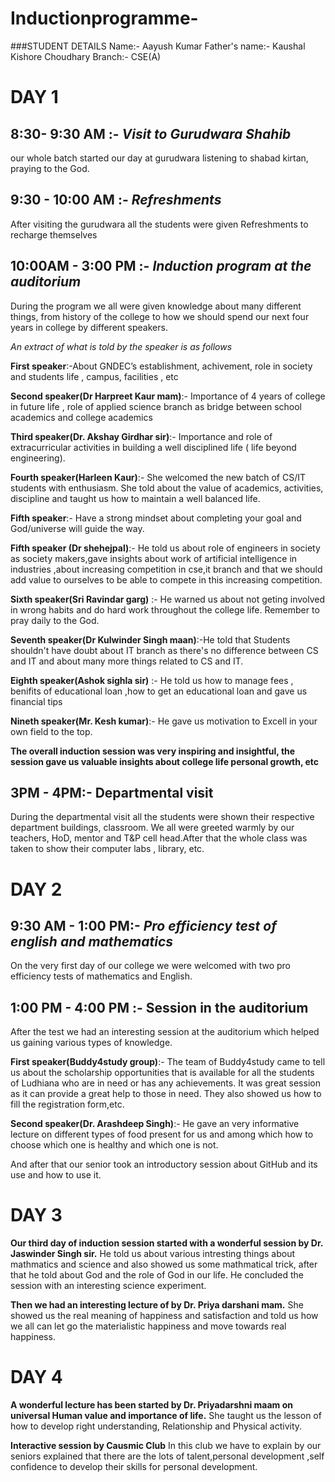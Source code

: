 




# Inductionprogramme-

###STUDENT DETAILS 
Name:- Aayush Kumar 
Father's name:- Kaushal Kishore Choudhary 
Branch:- CSE(A)


# DAY 1

## 8:30- 9:30 AM :- *Visit to Gurudwara Shahib*
our whole batch started our day at gurudwara listening to shabad kirtan, praying to the God.

## 9:30 - 10:00 AM :- *Refreshments* 
After visiting the gurudwara all the students were given Refreshments to recharge themselves 

## 10:00AM - 3:00 PM :- *Induction program at the auditorium*


During the program we all were given knowledge about many different things, from history of the college to how we should spend our next four years in college by different speakers.

*An extract of what is told by the speaker is as follows*




**First speaker**:-About GNDEC’s establishment, achivement, role in society and students life , campus, facilities , etc 


**Second speaker(Dr Harpreet Kaur mam)**:- Importance of 4 years of college in future life , role of applied science branch as bridge between school academics and college academics 


**Third speaker(Dr. Akshay Girdhar sir)**:- Importance and role of extracurricular activities in building a well disciplined life ( life beyond engineering).



**Fourth speaker(Harleen Kaur)**:- She welcomed the new batch of CS/IT students with enthusiasm. She told about the value of academics, activities, discipline and taught us how to maintain a well balanced life.


**Fifth speaker**:- Have a strong mindset about completing your goal and God/universe will guide the way.


**Fifth speaker (Dr shehejpal)**:- He told us about role of engineers in society as society makers,gave insights about work of  artificial intelligence in industries ,about increasing competition in cse,it branch and that we should add value to ourselves to be able to compete in this increasing competition.


**Sixth speaker(Sri Ravindar garg)** :- He warned us about not geting involved in wrong habits and do hard work throughout the college life. Remember to pray daily to the God.


**Seventh speaker(Dr Kulwinder Singh maan)**:-He told that Students shouldn't have doubt about IT branch as there's no difference between CS and IT and about many more things related to CS and IT.


**Eighth speaker(Ashok sighla sir)** :- He told us how to manage fees , benifits of educational loan ,how to get an educational loan and gave us financial tips 


**Nineth speaker(Mr. Kesh kumar)**:- He gave us motivation to Excell in your own field to the top.


**The overall induction session was very inspiring and insightful, the session gave us valuable insights about college life personal growth, etc**

## 3PM - 4PM:- Departmental visit 
During the departmental visit all the students were shown their respective department buildings, classroom. We all were greeted warmly by our teachers, HoD, mentor and T&P cell head.After that the whole class was taken to show their computer labs , library, etc.

# DAY 2 

## 9:30 AM - 1:00 PM:- *Pro efficiency test of english and mathematics*
On the very first day of our college we were welcomed with two pro efficiency tests of mathematics and English.

## 1:00 PM - 4:00 PM :- Session in the auditorium 
After the test we had an interesting session at the auditorium which helped us gaining various types of knowledge.

**First speaker(Buddy4study group)**:- The team of Buddy4study came to tell us about the scholarship opportunities that is available for all the students of Ludhiana who are in need or has any achievements. It was great session as it can provide a great help to those in need. They also showed us how to fill the registration form,etc.

**Second speaker(Dr. Arashdeep Singh)**:- 
He gave an very informative lecture on different types of food present for us and among which how to choose which one is healthy and which one is not. 

And after that our senior took an introductory session about GitHub and its use and how to use it.

# DAY 3 

**Our third day of induction session started with a wonderful session by Dr. Jaswinder Singh sir.** He told us about various intresting things about mathmatics and science and also showed us some mathmatical trick, after that he told about God and the role of God in our life. He concluded the session with an interesting science experiment.

**Then we had an interesting lecture of by Dr. Priya darshani mam.** She showed us the real meaning of happiness and satisfaction and told us how we all can let go the materialistic happiness and move towards real happiness.


# DAY 4

**A wonderful lecture has been started by Dr. Priyadarshni maam on universal Human value and  importance of life.**
She taught us the lesson of how to develop right understanding, Relationship and Physical activity. 

**Interactive session by Causmic Club**
In this club we have to explain by our seniors  explained that there are the lots of talent,personal development ,self confidence to develop their skills for personal development.









